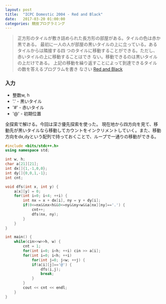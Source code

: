 ```yaml
---
layout: post
title:  "ICPC Domestic 2004 - Red and Black"
date:   2017-03-20 01:00:00
categories: 競技プログラミング
---
```


> 正方形のタイルが敷き詰められた長方形の部屋がある。タイルの色は赤か黒である。
> 最初に一人の人が部屋の黒いタイルの上に立っている。あるタイルからは隣接する四
> つのタイルに移動することができる。ただし、赤いタイルの上に移動することはでき
> ない。移動できるのは黒いタイルの上だけである。
> 上記の移動を繰り返すことによって到達できるタイルの数を答えるプログラムを書き
> なさい
[Red and Black](http://judge.u-aizu.ac.jp/onlinejudge/description.jsp?id=1130&lang=jp)

### 入力
* 整数w, h
* '.' - 黒いタイル
* '#' - 赤いタイル
* '@' - 初期位置

全探索で解ける。今回は深さ優先探索を使った。
現在地から四方向を見て、移動先が黒いタイルなら移動してカウントをインクリメントしていく。また、移動方向をdx,dyという配列で持っておくことで、ループで一通りの移動ができる。

```c++
#include <bits/stdc++.h>
using namespace std;

int w, h;
char a[21][21];
int dx[]{1,-1,0,0};
int dy[]{0,0,1,-1};
int cnt;

void dfs(int x, int y) {
    a[x][y] = 0;
    for(int i=0; i<4; ++i) {
        int nx = x + dx[i], ny = y + dy[i];
        if(0<=nx&&nx<h&&0<=ny&&ny<w&&a[nx][ny]=='.') {
            cnt++;
            dfs(nx, ny);
        }
    }
}

int main() {
    while(cin>>w>>h, w) {
        cnt = 1;
        for(int i=0; i<h; ++i) cin >> a[i];
        for(int i=0; i<h; ++i)
            for(int j=0; j<w; ++j) {
            if(a[i][j]=='@') {
                dfs(i,j);
                break;
            }
        }
        cout << cnt << endl;
    }
}
```
